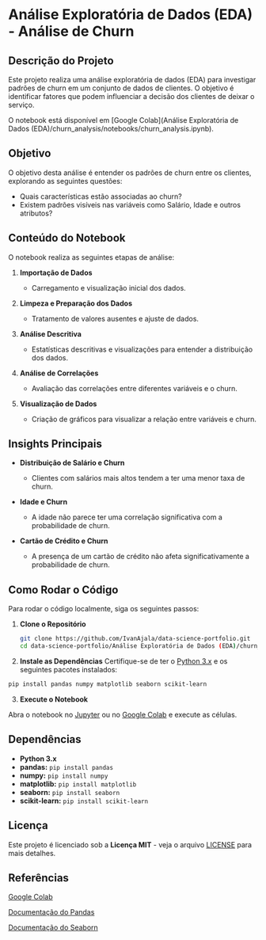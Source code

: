 # Análise Exploratória de Dados (EDA) - Análise de Churn

## Descrição do Projeto

Este projeto realiza uma análise exploratória de dados (EDA) para investigar padrões de churn em um conjunto de dados de clientes. O objetivo é identificar fatores que podem influenciar a decisão dos clientes de deixar o serviço.

O notebook está disponível em [Google Colab](Análise Exploratória de Dados (EDA)/churn_analysis/notebooks/churn_analysis.ipynb).

## Objetivo

O objetivo desta análise é entender os padrões de churn entre os clientes, explorando as seguintes questões:
- Quais características estão associadas ao churn?
- Existem padrões visíveis nas variáveis como Salário, Idade e outros atributos?

## Conteúdo do Notebook

O notebook realiza as seguintes etapas de análise:

1. **Importação de Dados**
   - Carregamento e visualização inicial dos dados.

2. **Limpeza e Preparação dos Dados**
   - Tratamento de valores ausentes e ajuste de dados.

3. **Análise Descritiva**
   - Estatísticas descritivas e visualizações para entender a distribuição dos dados.

4. **Análise de Correlações**
   - Avaliação das correlações entre diferentes variáveis e o churn.

5. **Visualização de Dados**
   - Criação de gráficos para visualizar a relação entre variáveis e churn.

## Insights Principais

- **Distribuição de Salário e Churn**
  - Clientes com salários mais altos tendem a ter uma menor taxa de churn.
  
- **Idade e Churn**
  - A idade não parece ter uma correlação significativa com a probabilidade de churn.

- **Cartão de Crédito e Churn**
  - A presença de um cartão de crédito não afeta significativamente a probabilidade de churn.

## Como Rodar o Código

Para rodar o código localmente, siga os seguintes passos:

1. **Clone o Repositório**
   ```bash
   git clone https://github.com/IvanAjala/data-science-portfolio.git
   cd data-science-portfolio/Análise Exploratória de Dados (EDA)/churn_analysis/notebooks

2. **Instale as Dependências**
  Certifique-se de ter o [Python 3.x]() e os seguintes pacotes instalados:
```bash
pip install pandas numpy matplotlib seaborn scikit-learn
```
3. **Execute o Notebook**

Abra o notebook no [Jupyter]() ou no [Google Colab]() e execute as células.

## Dependências

  - **Python 3.x**
  - **pandas:** `pip install pandas`
  - **numpy:** `pip install numpy`
  - **matplotlib:** `pip install matplotlib`  
  - **seaborn:** `pip install seaborn`
  - **scikit-learn:** `pip install scikit-learn`

## Licença

Este projeto é licenciado sob a **Licença MIT** - veja o arquivo [LICENSE](https://github.com/IvanAjala/data-science-portfolio/blob/main/LICENSE) para mais detalhes.

## Referências

[Google Colab]()

[Documentação do Pandas]()

[Documentação do Seaborn]()

